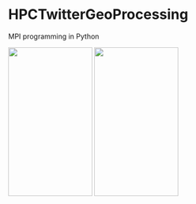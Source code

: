 # HPCTwitterGeoProcessing
MPI programming in Python 



<img src="https://github.com/jigar007/Noodle-Restaurant-iOS-app/blob/master/Final_Screenshots/map.PNG" width="170" height="302">
<img src="https://github.com/jigar007/Noodle-Restaurant-iOS-app/blob/master/Final_Screenshots/graph.PNG" width="170" height="302">
